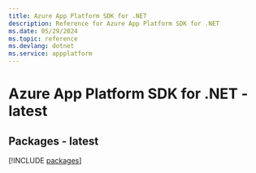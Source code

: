 ```yaml
---
title: Azure App Platform SDK for .NET
description: Reference for Azure App Platform SDK for .NET
ms.date: 05/29/2024
ms.topic: reference
ms.devlang: dotnet
ms.service: appplatform
---
```

# Azure App Platform SDK for .NET - latest
## Packages - latest
[!INCLUDE [packages](app-platform-index.md)]